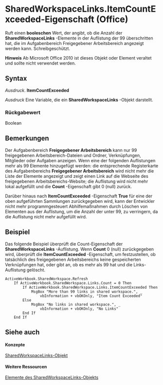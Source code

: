 
# SharedWorkspaceLinks.ItemCountExceeded-Eigenschaft (Office)

Ruft einen  **booleschen** Wert, der angibt, ob die Anzahl der **SharedWorkspaceLinks** -Elemente in der Auflistung der 99 überschritten hat, die im Aufgabenbereich Freigegebener Arbeitsbereich angezeigt werden kann. Schreibgeschützt.


 **Hinweis**  Ab Microsoft Office 2010 ist dieses Objekt oder Element veraltet und sollte nicht verwendet werden.


## Syntax

 _Ausdruck_. **ItemCountExceeded**

 _Ausdruck_ Eine Variable, die ein **SharedWorkspaceLinks** -Objekt darstellt.


### Rückgabewert

Boolean


## Bemerkungen

Der Aufgabenbereich  **Freigegebener Arbeitsbereich** kann nur 99 freigegebenen Arbeitsbereich-Dateien und Ordner, Verknüpfungen, Mitglieder oder Aufgaben anzeigen. Wenn eine der folgenden Auflistungen mehr als 99 Elemente hinzugefügt werden: die entsprechende Registerkarte des Aufgabenbereichs **Freigegebener Arbeitsbereich** wird nicht mehr die Liste der Elemente angezeigt und zeigt einen Link auf die Webseite des freigegebenen Arbeitsbereichs-Website; die Auflistung wird nicht mehr lokal aufgefüllt und die **Count** -Eigenschaft gibt 0 (null) zurück.

Darüber hinaus nach  **ItemCountExceeded** -Eigenschaft **True** für eine der oben aufgeführten Sammlungen zurückgegeben wird, kann der Entwickler nicht mehr programmgesteuert Abhilfemaßnahmen durch Löschen von Elementen aus der Auflistung, um die Anzahl der unter 99, zu verringern, da die Auflistung nicht mehr aufgefüllt wird.


## Beispiel

Das folgende Beispiel überprüft die Count-Eigenschaft der  **SharedWorkspaceLinks** -Auflistung. Wenn **Count** 0 (null) zurückgegeben wird, überprüft die **ItemCountExceeded** -Eigenschaft, um festzustellen, ob tatsächlich des freigegebenen Arbeitsbereichs keine gespeicherten Verknüpfungen hat, oder gibt an, ob es mehr als 99 hat und die Links-Auflistung gelöscht.


```
ActiveWorkbook.SharedWorkspace.Refresh 
    If ActiveWorkbook.SharedWorkspace.Links.Count = 0 Then 
        If ActiveWorkbook.SharedWorkspace.Links.ItemCountExceeded Then 
            MsgBox "More than 99 links in shared workspace.", _ 
                vbInformation + vbOKOnly, "Item Count Exceeded" 
        Else 
            MsgBox "No links in shared workspace.", _ 
                vbInformation + vbOKOnly, "No Links" 
        End If 
    End If
```


## Siehe auch


#### Konzepte


[SharedWorkspaceLinks-Objekt](b226b376-9d8c-659a-9551-6341bbebed6f.md)
#### Weitere Ressourcen


[Elemente des SharedWorkspaceLinks-Objekts](http://msdn.microsoft.com/library/49c747c3-fcf9-9452-a391-6062666c3205%28Office.15%29.aspx)